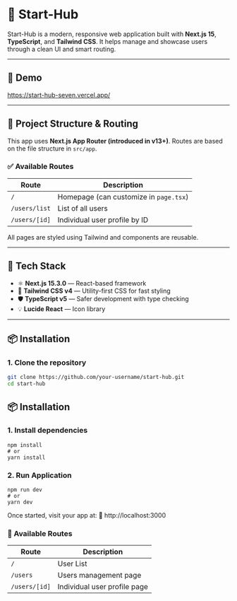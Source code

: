 # 🚀 Start-Hub

Start-Hub is a modern, responsive web application built with **Next.js 15**, **TypeScript**, and **Tailwind CSS**. It helps manage and showcase users through a clean UI and smart routing.

---

## 📸 Demo

https://start-hub-seven.vercel.app/

---

## 📁 Project Structure & Routing

This app uses **Next.js App Router (introduced in v13+)**. Routes are based on the file structure in `src/app`.

### ✅ Available Routes

| Route         | Description                            |
| ------------- | -------------------------------------- |
| `/`           | Homepage (can customize in `page.tsx`) |
| `/users/list` | List of all users                      |
| `/users/[id]` | Individual user profile by ID          |

All pages are styled using Tailwind and components are reusable.

---

## 🧰 Tech Stack

- ⚛️ **Next.js 15.3.0** — React-based framework
- 🎨 **Tailwind CSS v4** — Utility-first CSS for fast styling
- 🛡 **TypeScript v5** — Safer development with type checking
- 💡 **Lucide React** — Icon library

---

## 📦 Installation

### 1. Clone the repository

```bash
git clone https://github.com/your-username/start-hub.git
cd start-hub
```

## 📦 Installation

### 1. Install dependencies

```
npm install
# or
yarn install

```

### 2. Run Application

```
npm run dev
# or
yarn dev

```

Once started, visit your app at:
🔗 http://localhost:3000

### 🧭 Available Routes

| Route         | Description                  |
| ------------- | ---------------------------- |
| `/`           | User List                    |
| `/users`      | Users management page        |
| `/users/[id]` | Individual user profile page |
